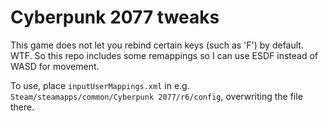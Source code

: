 # Cyberpunk 2077 tweaks

This game does not let you rebind certain keys (such as 'F') by default. WTF.
So this repo includes some remappings so I can use ESDF instead of WASD for
movement.

To use, place `inputUserMappings.xml` in e.g.
`Steam/steamapps/common/Cyberpunk 2077/r6/config`, overwriting the file there.